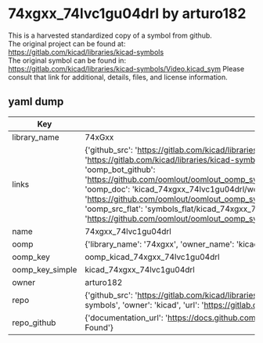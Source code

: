 # 74xgxx_74lvc1gu04drl by arturo182  
This is a harvested standardized copy of a symbol from github.  
The original project can be found at:  
https://gitlab.com/kicad/libraries/kicad-symbols  
The original symbol can be found in:
https://gitlab.com/kicad/libraries/kicad-symbols/Video.kicad_sym
Please consult that link for additional, details, files, and license information.  
## yaml dump  
| Key | Value |  
| --- | --- |  
| library_name | 74xGxx |  
| links | {'github_src': 'https://gitlab.com/kicad/libraries/kicad-symbols/Video.kicad_sym', 'github_src_repo': 'https://gitlab.com/kicad/libraries/kicad-symbols', 'oomp_bot': 'kicad_74xgxx_74lvc1gu04drl/working', 'oomp_bot_github': 'https://github.com/oomlout/oomlout_oomp_symbol_bot/tree/main/kicad_74xgxx_74lvc1gu04drl/working', 'oomp_doc': 'kicad_74xgxx_74lvc1gu04drl/working', 'oomp_doc_github': 'https://github.com/oomlout/oomlout_oomp_symbol_doc/tree/main/kicad_74xgxx_74lvc1gu04drl/working', 'oomp_src_flat': 'symbols_flat/kicad_74xgxx_74lvc1gu04drl/working', 'oomp_src_flat_github': 'https://github.com/oomlout/oomlout_oomp_symbol_src/tree/main/kicad_74xgxx_74lvc1gu04drl/working'} |  
| name | 74xgxx_74lvc1gu04drl |  
| oomp | {'library_name': '74xgxx', 'owner_name': 'kicad', 'symbol_name': '74xgxx_74lvc1gu04drl'} |  
| oomp_key | oomp_kicad_74xgxx_74lvc1gu04drl |  
| oomp_key_simple | kicad_74xgxx_74lvc1gu04drl |  
| owner | arturo182 |  
| repo | {'github_src': 'https://gitlab.com/kicad/libraries/kicad-symbols/Video.kicad_sym', 'name': 'libraries/kicad-symbols', 'owner': 'kicad', 'url': 'https://gitlab.com/kicad/libraries/kicad-symbols'} |  
| repo_github | {'documentation_url': 'https://docs.github.com/rest/repos/repos#get-a-repository', 'message': 'Not Found'} |  

